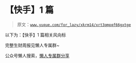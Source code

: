 # 【快手】1 篇

> 原文：[`www.yuque.com/for_lazy/xkrm14/xrt3qmpqf66gxtge`](https://www.yuque.com/for_lazy/xkrm14/xrt3qmpqf66gxtge)

以下为：【快手】1 篇相关风向标

完整生财周报见懒人专属群~

公众号懒人搜索，[懒人专属群分享](https://lazybook.fun/#/blog/group)